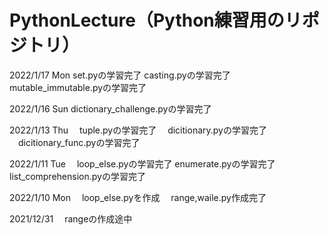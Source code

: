 # PythonLecture（Python練習用のリポジトリ）
2022/1/17 Mon
 set.pyの学習完了
 casting.pyの学習完了
 mutable_immutable.pyの学習完了

2022/1/16 Sun
 dictionary_challenge.pyの学習完了

2022/1/13 Thu
　tuple.pyの学習完了
　dicitionary.pyの学習完了
　dicitionary_func.pyの学習完了

2022/1/11 Tue
　loop_else.pyの学習完了
  enumerate.pyの学習完了
  list_comprehension.pyの学習完了

2022/1/10 Mon
　loop_else.pyを作成
　range,waile.py作成完了

2021/12/31
　rangeの作成途中


